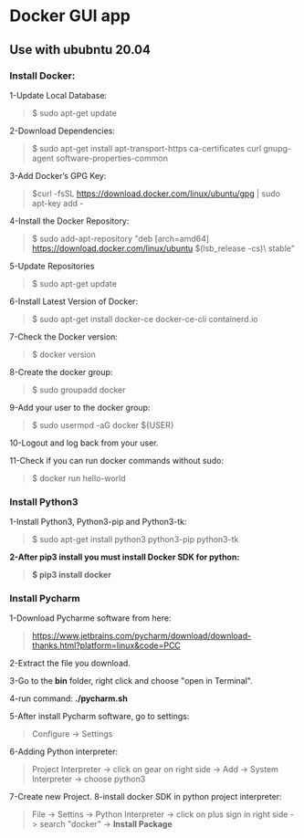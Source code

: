 
# Docker GUI app

## Use with ububntu 20.04

### Install Docker:

1-Update Local Database:
>$ sudo apt-get update

2-Download Dependencies:
>$ sudo apt-get install apt-transport-https ca-certificates curl gnupg-agent software-properties-common

3-Add Docker’s GPG Key:
>$curl -fsSL https://download.docker.com/linux/ubuntu/gpg | sudo apt-key add -

4-Install the Docker Repository:
>$ sudo add-apt-repository "deb [arch=amd64] https://download.docker.com/linux/ubuntu $(lsb_release -cs)\ stable"

5-Update Repositories
>$ sudo apt-get update

6-Install Latest Version of Docker:
>$ sudo apt-get install docker-ce docker-ce-cli containerd.io

7-Check the Docker version:
>$ docker version

8-Create the docker group:
>$ sudo groupadd docker

9-Add your user to the docker group:
>$ sudo usermod -aG docker ${USER}

10-Logout and log back from your user.

11-Check if you can run docker commands without sudo:
>$ docker run hello-world


### Install Python3

1-Install Python3, Python3-pip and Python3-tk:
>$ sudo apt-get install python3 python3-pip python3-tk

**2-After pip3 install you must install Docker SDK for python:**
>**$ pip3 install docker** 

### Install Pycharm

1-Download Pycharme software from here:
>https://www.jetbrains.com/pycharm/download/download-thanks.html?platform=linux&code=PCC

2-Extract the file you download.

3-Go to the **bin** folder, right click and choose "open in Terminal".

4-run command: **./pycharm.sh**

5-After install Pycharm software, go to settings:
> Configure -> Settings

6-Adding Python interpreter:
>Project Interpreter -> click on gear on right side -> Add -> System Interpreter -> choose python3

7-Create new Project.
8-install docker SDK in python project interpreter:
>File -> Settins -> Python Interpreter -> click on plus sign in right side -> search "docker" -> **Install Package**
